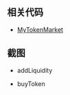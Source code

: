 
## 相关代码
- [MyTokenMarket](https://github.com/leoliew/blockchain-learn/blob/main/w4_1_code/contracts/MyTokenMarket.sol)

## 截图
- addLiquidity


- buyToken
